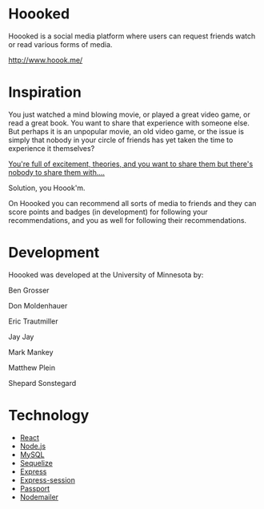 # Hoooked

[](https://raw.githubusercontent.com/Team-Chocolate-Chip-Cookies/Hoooked/master/client/src/images/logo2.png)

Hoooked is a social media platform where users can request friends watch or read various forms of media.   

http://www.hoook.me/

# Inspiration

You just watched a mind blowing movie, or played a great video game, or read a great book.   You want to share that experience with someone else.   But perhaps it is an unpopular movie, an old video game, or the issue is simply that nobody in your circle of friends has yet taken the time to experience it themselves?

[You're full of excitement, theories, and you want to share them but there's nobody to share them with....](https://www.youtube.com/watch?v=VSAALRWehGA)

Solution, you Hoook'm.   

On Hoooked you can recommend all sorts of media to friends and they can score points and badges (in development) for following your recommendations, and you as well for following their recommendations.



# Development

Hoooked was developed at the University of Minnesota by:

Ben Grosser

Don Moldenhauer

Eric Trautmiller

Jay Jay

Mark Mankey

Matthew Plein

Shepard Sonstegard

# Technology

- [React](https://reactjs.org/)
- [Node.js](https://nodejs.org/en/)
- [MySQL](https://www.mysql.com/)
- [Sequelize](http://docs.sequelizejs.com/)
- [Express](https://expressjs.com/)
- [Express-session](https://www.npmjs.com/package/express-session)
- [Passport](http://www.passportjs.org)
- [Nodemailer](https://nodemailer.com/about/)

